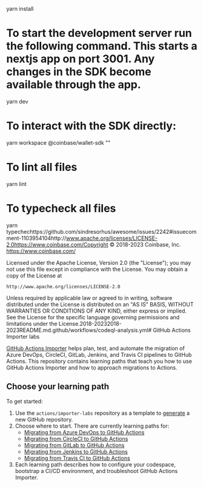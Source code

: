 yarn install

# To start the development server run the following command. This starts a nextjs app on port 3001. Any changes in the SDK become available through the app.
yarn dev

# To interact with the SDK directly:
yarn workspace @coinbase/wallet-sdk "<command>"

# To lint all files
yarn lint

# To typecheck all files
yarn typechechttps://github.com/sindresorhus/awesome/issues/2242#issuecomment-1103954104http://www.apache.org/licenses/LICENSE-2.0https://www.coinbase.com/Copyright © 2018-2023 Coinbase, Inc. <https://www.coinbase.com/>

Licensed under the Apache License, Version 2.0 (the "License");
you may not use this file except in compliance with the License.
You may obtain a copy of the License at

    http://www.apache.org/licenses/LICENSE-2.0

Unless required by applicable law or agreed to in writing, software
distributed under the License is distributed on an "AS IS" BASIS,
WITHOUT WARRANTIES OR CONDITIONS OF ANY KIND, either express or implied.
See the License for the specific language governing permissions and
limitations under the License.2018-20232018-2023README.md.github/workflows/codeql-analysis.yml# GitHub Actions Importer labs

[GitHub Actions Importer](https://docs.github.com/en/actions/migrating-to-github-actions/automating-migration-with-github-actions-importer) helps plan, test, and automate the migration of Azure DevOps, CircleCI, GitLab, Jenkins, and Travis CI pipelines to GitHub Actions. This repository contains learning paths that teach you how to use GitHub Actions Importer and how to approach migrations to Actions.

## Choose your learning path

To get started:

1. Use the `actions/importer-labs` repository as a template to [generate](https://github.com/actions/importer-labs/generate) a new GitHub repository.
2. Choose where to start. There are currently learning paths for:
   - [Migrating from Azure DevOps to GitHub Actions](/azure_devops/readme.md)
   - [Migrating from CircleCI to GitHub Actions](/circle_ci/readme.md)
   - [Migrating from GitLab to GitHub Actions](/gitlab/readme.md)
   - [Migrating from Jenkins to GitHub Actions](/jenkins/readme.md)
   - [Migrating from Travis CI to GitHub Actions](/travis/readme.md)
3. Each learning path describes how to configure your codespace, bootstrap a CI/CD environment, and troubleshoot GitHub Actions Importer.

